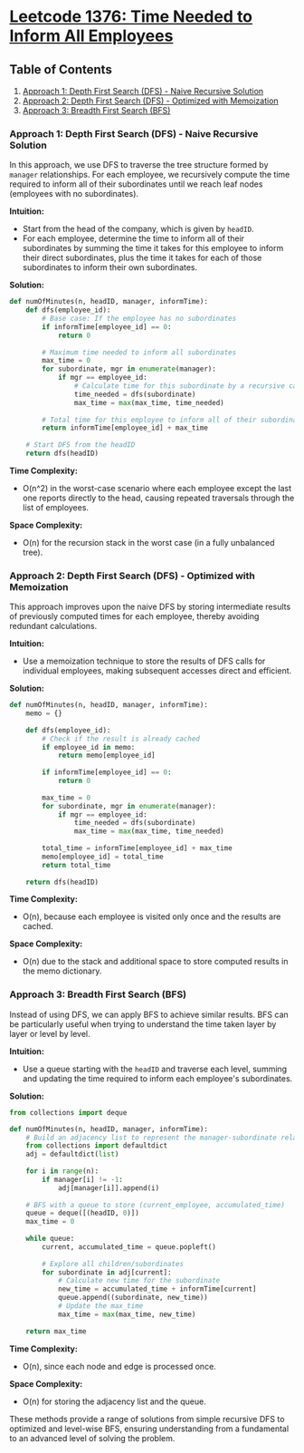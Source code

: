 # [Leetcode 1376: Time Needed to Inform All Employees](https://leetcode.com/problems/time-needed-to-inform-all-employees/)

## Table of Contents
1. [Approach 1: Depth First Search (DFS) - Naive Recursive Solution](#approach-1)
2. [Approach 2: Depth First Search (DFS) - Optimized with Memoization](#approach-2)
3. [Approach 3: Breadth First Search (BFS)](#approach-3)

### Approach 1: Depth First Search (DFS) - Naive Recursive Solution
In this approach, we use DFS to traverse the tree structure formed by `manager` relationships. For each employee, we recursively compute the time required to inform all of their subordinates until we reach leaf nodes (employees with no subordinates).

**Intuition:**
- Start from the head of the company, which is given by `headID`.
- For each employee, determine the time to inform all of their subordinates by summing the time it takes for this employee to inform their direct subordinates, plus the time it takes for each of those subordinates to inform their own subordinates.

**Solution:**

```python
def numOfMinutes(n, headID, manager, informTime):
    def dfs(employee_id):
        # Base case: If the employee has no subordinates
        if informTime[employee_id] == 0:
            return 0
        
        # Maximum time needed to inform all subordinates
        max_time = 0
        for subordinate, mgr in enumerate(manager):
            if mgr == employee_id:
                # Calculate time for this subordinate by a recursive call
                time_needed = dfs(subordinate)
                max_time = max(max_time, time_needed)
        
        # Total time for this employee to inform all of their subordinates
        return informTime[employee_id] + max_time
    
    # Start DFS from the headID
    return dfs(headID)
```

**Time Complexity:** 
- O(n^2) in the worst-case scenario where each employee except the last one reports directly to the head, causing repeated traversals through the list of employees.

**Space Complexity:** 
- O(n) for the recursion stack in the worst case (in a fully unbalanced tree).

### Approach 2: Depth First Search (DFS) - Optimized with Memoization
This approach improves upon the naive DFS by storing intermediate results of previously computed times for each employee, thereby avoiding redundant calculations.

**Intuition:**
- Use a memoization technique to store the results of DFS calls for individual employees, making subsequent accesses direct and efficient.

**Solution:**

```python
def numOfMinutes(n, headID, manager, informTime):
    memo = {}
    
    def dfs(employee_id):
        # Check if the result is already cached
        if employee_id in memo:
            return memo[employee_id]
        
        if informTime[employee_id] == 0:
            return 0
        
        max_time = 0
        for subordinate, mgr in enumerate(manager):
            if mgr == employee_id:
                time_needed = dfs(subordinate)
                max_time = max(max_time, time_needed)
        
        total_time = informTime[employee_id] + max_time
        memo[employee_id] = total_time
        return total_time
    
    return dfs(headID)
```

**Time Complexity:** 
- O(n), because each employee is visited only once and the results are cached.

**Space Complexity:**
- O(n) due to the stack and additional space to store computed results in the memo dictionary.

### Approach 3: Breadth First Search (BFS)
Instead of using DFS, we can apply BFS to achieve similar results. BFS can be particularly useful when trying to understand the time taken layer by layer or level by level.

**Intuition:**
- Use a queue starting with the `headID` and traverse each level, summing and updating the time required to inform each employee's subordinates.

**Solution:**

```python
from collections import deque

def numOfMinutes(n, headID, manager, informTime):
    # Build an adjacency list to represent the manager-subordinate relationships
    from collections import defaultdict
    adj = defaultdict(list)
    
    for i in range(n):
        if manager[i] != -1:
            adj[manager[i]].append(i)
    
    # BFS with a queue to store (current_employee, accumulated_time)
    queue = deque([(headID, 0)])
    max_time = 0
    
    while queue:
        current, accumulated_time = queue.popleft()
        
        # Explore all children/subordinates
        for subordinate in adj[current]:
            # Calculate new time for the subordinate
            new_time = accumulated_time + informTime[current]
            queue.append((subordinate, new_time))
            # Update the max_time
            max_time = max(max_time, new_time)
    
    return max_time
```

**Time Complexity:** 
- O(n), since each node and edge is processed once.

**Space Complexity:**
- O(n) for storing the adjacency list and the queue.

These methods provide a range of solutions from simple recursive DFS to optimized and level-wise BFS, ensuring understanding from a fundamental to an advanced level of solving the problem.

